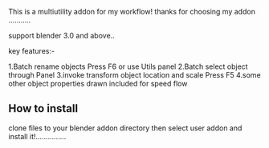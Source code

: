 This is a multiutility addon for my workflow!
thanks for choosing my addon ...........

support blender 3.0 and above..

key features:-

1.Batch rename objects Press F6 or use Utils panel
2.Batch select object through Panel
3.invoke transform object location and scale Press F5
4.some other object properties drawn included for speed flow

How to install
---------------
clone files to your blender  addon directory then select user addon and install it!...............
